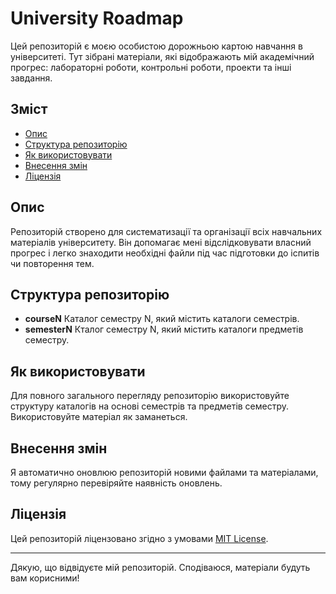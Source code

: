 # University Roadmap

Цей репозиторій є моєю особистою дорожньою картою навчання в університеті. Тут зібрані матеріали, які відображають мій академічний прогрес: лабораторні роботи, контрольні роботи, проекти та інші завдання.

## Зміст

- [Опис](#опис)
- [Структура репозиторію](#структура-репозиторію)
- [Як використовувати](#як-використовувати)
- [Внесення змін](#внесення-змін)
- [Ліцензія](#ліцензія)

## Опис

Репозиторій створено для систематизації та організації всіх навчальних матеріалів університету. Він допомагає мені відслідковувати власний прогрес і легко знаходити необхідні файли під час підготовки до іспитів чи повторення тем.

## Структура репозиторію

- **courseN** Каталог семестру N, який містить каталоги семестрів.
- **semesterN** Кталог семестру N, який містить каталоги предметів семестру.

## Як використовувати

Для повного загального перегляду репозиторію використовуйте структуру каталогів на основі семестрів та предметів семестру.
Використовуйте матеріал як заманеться.

## Внесення змін

Я автоматично оновлюю репозиторій новими файлами та матеріалами, тому регулярно перевіряйте наявність оновлень.

## Ліцензія

Цей репозиторій ліцензовано згідно з умовами [MIT License](LICENSE).

---

Дякую, що відвідуєте мій репозиторій. Сподіваюся, матеріали будуть вам корисними!